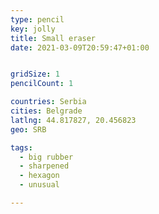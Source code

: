 ```yaml
---
type: pencil
key: jolly
title: Small eraser
date: 2021-03-09T20:59:47+01:00


gridSize: 1
pencilCount: 1

countries: Serbia
cities: Belgrade
latlng: 44.817827, 20.456823
geo: SRB

tags:
  - big rubber
  - sharpened
  - hexagon
  - unusual

---
```


